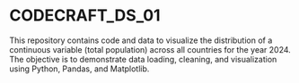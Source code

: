 # CODECRAFT_DS_01
This repository contains code and data to visualize the distribution of a continuous variable (total population) across all countries for the year 2024. The objective is to demonstrate data loading, cleaning, and visualization using Python, Pandas, and Matplotlib.
